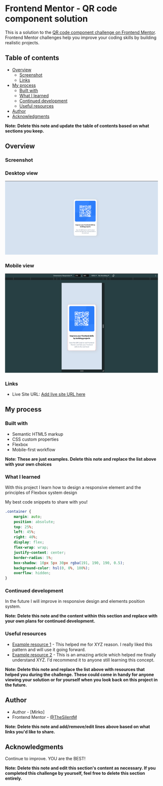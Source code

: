 # Frontend Mentor - QR code component solution

This is a solution to the [QR code component challenge on Frontend Mentor](https://www.frontendmentor.io/challenges/qr-code-component-iux_sIO_H). Frontend Mentor challenges help you improve your coding skills by building realistic projects. 

## Table of contents

- [Overview](#overview)
  - [Screenshot](#screenshot)
  - [Links](#links)
- [My process](#my-process)
  - [Built with](#built-with)
  - [What I learned](#what-i-learned)
  - [Continued development](#continued-development)
  - [Useful resources](#useful-resources)
- [Author](#author)
- [Acknowledgments](#acknowledgments)

**Note: Delete this note and update the table of contents based on what sections you keep.**

## Overview

### Screenshot

### Desktop view
![desktop view](./images/screenshot-desktop.jpg)

### Mobile view
![mobile view](./images/screenshot-mobile.jpg)


### Links

- Live Site URL: [Add live site URL here](http://127.0.0.1:5500/qr-code-component-main/index.html)

## My process

### Built with

- Semantic HTML5 markup
- CSS custom properties
- Flexbox
- Mobile-first workflow

**Note: These are just examples. Delete this note and replace the list above with your own choices**

### What I learned

With this project I learn how to design a responsive element and the principles of Flexbox system design

My best code snippets to share with you!

```css
.container {
    margin: auto;
    position: absolute;
    top: 25%;
    left: 45%;
    right: 40%;
    display: flex;
    flex-wrap: wrap;
    justify-content: center;
    border-radius: 5%;
    box-shadow: 10px 5px 30px rgba(191, 190, 190, 0.5);
    background-color: hsl(0, 0%, 100%);
    overflow: hidden;
}
```

### Continued development

In the future I will improve in responsive design and elements position system.

**Note: Delete this note and the content within this section and replace with your own plans for continued development.**

### Useful resources

- [Example resource 1](https://www.example.com) - This helped me for XYZ reason. I really liked this pattern and will use it going forward.
- [Example resource 2](https://www.example.com) - This is an amazing article which helped me finally understand XYZ. I'd recommend it to anyone still learning this concept.

**Note: Delete this note and replace the list above with resources that helped you during the challenge. These could come in handy for anyone viewing your solution or for yourself when you look back on this project in the future.**

## Author

- Author - [Mirko]
- Frontend Mentor - [@TheSilentM](https://www.frontendmentor.io/profile/yourusername)

**Note: Delete this note and add/remove/edit lines above based on what links you'd like to share.**

## Acknowledgments

Continue to improve. YOU are the BEST!

**Note: Delete this note and edit this section's content as necessary. If you completed this challenge by yourself, feel free to delete this section entirely.**

